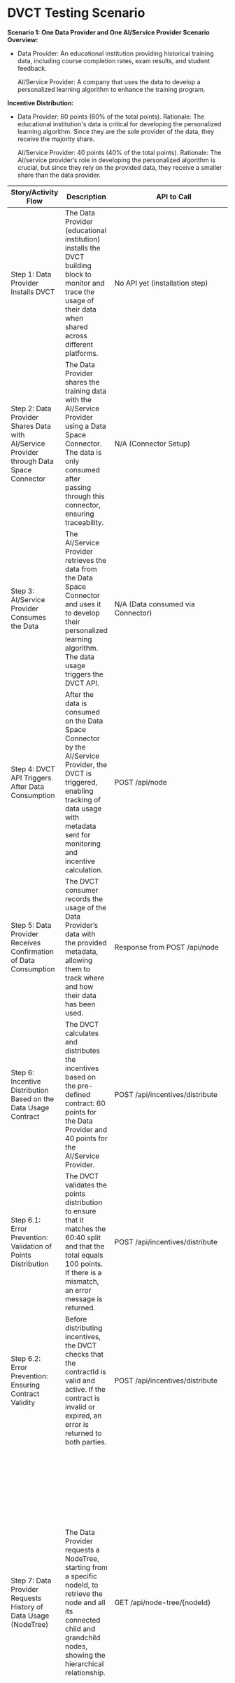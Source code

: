 # DVCT Testing Scenario

**Scenario 1: One Data Provider and One AI/Service Provider Scenario Overview:**

 - Data Provider: An educational institution providing historical
   training data, including course completion rates, exam results, and
   student feedback.
   
   AI/Service Provider: A company that uses the data to develop a
   personalized learning algorithm to enhance the training program.

**Incentive Distribution:**

 - Data Provider: 60 points (60% of the total points). Rationale: The
   educational institution's data is critical for developing the
   personalized learning algorithm. Since they are the sole provider of
   the data, they receive the majority share.
   
   AI/Service Provider: 40 points (40% of the total points). Rationale:
   The AI/service provider’s role in developing the personalized
   algorithm is crucial, but since they rely on the provided data, they
   receive a smaller share than the data provider.

| Story/Activity Flow                                                                     | Description                                                                                                                                                                                            | API to Call                               | Input (Data/JSON)                                                                                                                                                                                                                                                                                                                                                                                                                                                                                     | Output (Data/JSON)                                                                                                                                                                                                                                                                                                                                                                                                                                                                                                                                                                                                                                                                                                 |
| --------------------------------------------------------------------------------------- | ------------------------------------------------------------------------------------------------------------------------------------------------------------------------------------------------------ | ----------------------------------------- | ----------------------------------------------------------------------------------------------------------------------------------------------------------------------------------------------------------------------------------------------------------------------------------------------------------------------------------------------------------------------------------------------------------------------------------------------------------------------------------------------------- | ------------------------------------------------------------------------------------------------------------------------------------------------------------------------------------------------------------------------------------------------------------------------------------------------------------------------------------------------------------------------------------------------------------------------------------------------------------------------------------------------------------------------------------------------------------------------------------------------------------------------------------------------------------------------------------------------------------------ |
| Step 1: Data Provider Installs DVCT                                                     | The Data Provider (educational institution) installs the DVCT building block to monitor and trace the usage of their data when shared across different platforms.                                      | No API yet (installation step)            | N/A                                                                                                                                                                                                                                                                                                                                                                                                                                                                                                   | N/A                                                                                                                                                                                                                                                                                                                                                                                                                                                                                                                                                                                                                                                                                                                |
| Step 2: Data Provider Shares Data with AI/Service Provider through Data Space Connector | The Data Provider shares the training data with the AI/Service Provider using a Data Space Connector. The data is only consumed after passing through this connector, ensuring traceability.           | N/A (Connector Setup)                     | Data shared between the Data Provider and AI/Service Provider using the connector                                                                                                                                                                                                                                                                                                                                                                                                                     | N/A (Data Space Connector handles data transfer)                                                                                                                                                                                                                                                                                                                                                                                                                                                                                                                                                                                                                                                                   |
| Step 3: AI/Service Provider Consumes the Data                                           | The AI/Service Provider retrieves the data from the Data Space Connector and uses it to develop their personalized learning algorithm. The data usage triggers the DVCT API.                           | N/A (Data consumed via Connector)         | Data consumed by AI/Service Provider through the Data Space Connector                                                                                                                                                                                                                                                                                                                                                                                                                                 | N/A (Triggers DVCT API after data consumption)                                                                                                                                                                                                                                                                                                                                                                                                                                                                                                                                                                                                                                                                     |
| Step 4: DVCT API Triggers After Data Consumption                                        | After the data is consumed on the Data Space Connector by the AI/Service Provider, the DVCT is triggered, enabling tracking of data usage with metadata sent for monitoring and incentive calculation. | POST /api/node                            | { "dvctId": "connector_id", "usecaseContractId": "use_case_contract_id", "usecaseContractTitle": "use_case_contract_title", "extraIncentiveForAIProvider": { "numPoints": 10, "factor": 1, "factorCheck": false }, "contractId": "contract_id", "dataId": "data_id", "dataProviderId": "data_provider_id", "dataConsumerId": "data_consumer_id", "dataConsumerIsAIProvider": false, "prevDataId": "prev_data_id", "incentiveForDataProvider": { "numPoints": 5, "factor": 1, "factorCheck": false } } | { "message": "Data usage recorded", "data": { "nodeId": "12345", "provider": "Educational Institution", "metadata": {...} } }                                                                                                                                                                                                                                                                                                                                                                                                                                                                                                                                                                                      |
| Step 5: Data Provider Receives Confirmation of Data Consumption                         | The DVCT consumer records the usage of the Data Provider’s data with the provided metadata, allowing them to track where and how their data has been used.                                             | Response from POST /api/node              | N/A                                                                                                                                                                                                                                                                                                                                                                                                                                                                                                   | { "message": "Data consumption recorded successfully", "data": { "nodeId": "12345", "metadata": {...} } }                                                                                                                                                                                                                                                                                                                                                                                                                                                                                                                                                                                                          |
| Step 6: Incentive Distribution Based on the Data Usage Contract                         | The DVCT calculates and distributes the incentives based on the pre-defined contract: 60 points for the Data Provider and 40 points for the AI/Service Provider.                                       | POST /api/incentives/distribute           | { "distribution": [ { "provider": "Educational Institution", "points": 60 }, { "provider": "AI/Service Provider", "points": 40 } ], "contractId": "56789" }                                                                                                                                                                                                                                                                                                                                           | { "message": "Incentives distributed successfully", "distribution": { "Educational Institution": 60, "AI/Service Provider": 40 } }                                                                                                                                                                                                                                                                                                                                                                                                                                                                                                                                                                                 |
| Step 6.1: Error Prevention: Validation of Points Distribution                           | The DVCT validates the points distribution to ensure that it matches the 60:40 split and that the total equals 100 points. If there is a mismatch, an error message is returned.                       | POST /api/incentives/distribute           | Same input as Step 6                                                                                                                                                                                                                                                                                                                                                                                                                                                                                  | { "error": "Distribution mismatch", "details": "Sum of points does not equal 100 or invalid distribution percentages" }                                                                                                                                                                                                                                                                                                                                                                                                                                                                                                                                                                                            |
| Step 6.2: Error Prevention: Ensuring Contract Validity                                  | Before distributing incentives, the DVCT checks that the contractId is valid and active. If the contract is invalid or expired, an error is returned to both parties.                                  | POST /api/incentives/distribute           | Invalid or non-existing contractId                                                                                                                                                                                                                                                                                                                                                                                                                                                                    | { "error": "Invalid contract", "details": "Contract not found or expired" }                                                                                                                                                                                                                                                                                                                                                                                                                                                                                                                                                                                                                                        |
| Step 7: Data Provider Requests History of Data Usage (NodeTree)                         | The Data Provider requests a NodeTree, starting from a specific nodeId, to retrieve the node and all its connected child and grandchild nodes, showing the hierarchical relationship.                  | GET /api/node-tree/{nodeId}               | nodeId as a path parameter (e.g., /api/node-tree/12345)                                                                                                                                                                                                                                                                                                                                                                                                                                               | { "nodeId": "root_node_id", "dataId": "root_data_id", "nodeMetadata": { "dvctId": "connector_id", "usecaseContractId": "contract_id", "dataProviderId": "provider_id", "dataConsumerId": "consumer_id", "incentiveReceivedFrom": [ { "organizationId": "org_id_1", "numPoints": 5, "contractId": "contract_1" }, { "organizationId": "org_id_2", "numPoints": 10, "contractId": "contract_2" } ] }, "totalIncentive": 35, "childNode": [ { "nodeId": "child_node_1", "dataId": "child_data_1", "nodeMetadata": { "dvctId": "child_connector_1", "usecaseContractId": "child_contract_1", "dataProviderId": "child_provider_1", "dataConsumerId": "child_consumer_1" }, "totalIncentive": 20, "childNode": [] } ] } |
| Step 8: AI/Service Provider Requests the Submitted Data (If Needed)                     | If required, the AI/Service Provider can request metadata again using the nodeId to further enhance their algorithm or to track data usage.                                                            | GET /api/data/{nodeId}                    | nodeId (e.g., 12345)                                                                                                                                                                                                                                                                                                                                                                                                                                                                                  | { "data": { "dvctId": "connector_id", "usecaseContractId": "use_case_contract_id", "metadata": {...} } }                                                                                                                                                                                                                                                                                                                                                                                                                                                                                                                                                                                                           |
| Step 8.1: Error Handling for Invalid Data Request                                       | If the AI/Service Provider requests the metadata using an invalid nodeId, the API returns an error message, notifying them that the data could not be found.                                           | GET /api/data/{nodeId}                    | Invalid nodeId (e.g., non-existing or incorrect format)                                                                                                                                                                                                                                                                                                                                                                                                                                               | { "error": "Data not found", "details": "Invalid nodeId or metadata does not exist" }                                                                                                                                                                                                                                                                                                                                                                                                                                                                                                                                                                                                                              |
| Step 9: Data Provider and AI/Service Provider Validate Incentive Distribution           | The Data Provider and AI/Service Provider can verify that the incentive distribution matches the contract terms. The DVCT API validates the distribution and provides a detailed response.             | GET /api/incentives/validate/{contractId} | Valid contractId (e.g., 56789)                                                                                                                                                                                                                                                                                                                                                                                                                                                                        | { "message": "Validation successful", "distribution": { "Educational Institution": 60, "AI/Service Provider": 40 } }                                                                                                                                                                                                                                                                                                                                                                                                                                                                                                                                                                                               |
| Step 9.1: Error Handling for Mismatched Points Distribution                             | If the points assigned to either party do not match the contract (60:40), the system identifies the mismatch and reports the error to both parties.                                                    | GET /api/incentives/validate/{contractId} | Incorrectly assigned points or tampering detected                                                                                                                                                                                                                                                                                                                                                                                                                                                     | { "error": "Invalid incentive distribution", "details": "Mismatch in assigned points with contract terms" }                                                                                                                                                                                                                                                                                                                                                                                                                                                                                                                                                                                                        |
